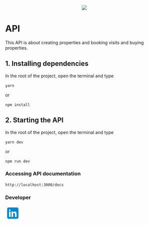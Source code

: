 <p align="center">
  <img src="https://img.shields.io/badge/node-18.11.18-blue">
</p>

# API

This API is about creating properties and booking visits and buying properties.

## 1. Installing dependencies

In the root of the project, open the terminal and type

```
yarn
```

or

```
npm install
```

## 2. Starting the API

In the root of the project, open the terminal and type

```
yarn dev
```

or

```
npm run dev
```

### Accessing API documentation

```
http://localhost:3000/docs
```

### Developer

<a href="https://www.linkedin.com/in/rodrigo-de-jesus-silva">
  <img src="./icons8-linkedin.png" />
</a>
